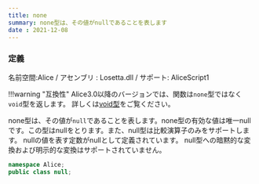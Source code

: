 ```yaml
---
title: none
summary: none型は、その値がnullであることを表します
date : 2021-12-08
---
```

### 定義
名前空間:Alice / アセンブリ : Losetta.dll / サポート: AliceScript1

!!!warning "互換性"
    Alice3.0以降のバージョンでは、関数は`none`型ではなく`void`型を返します。
    詳しくは[void型](../void/index.md)をご覧ください。

none型は、その値が`null`であることを表します。none型の有効な値は唯一nullです。この型はnullをとります。また、null型は比較演算子のみをサポートします。 nullの値を表す定数がnullとして定義されています。 null型への暗黙的な変換および明示的な変換はサポートされていません。

```cs title="AliceScript"
namespace Alice;
public class null;
```